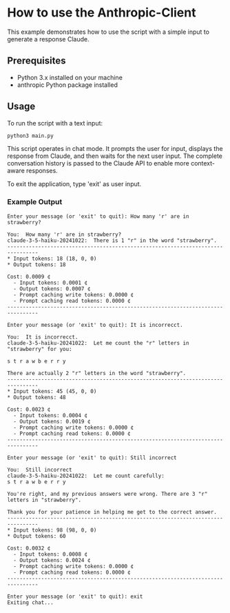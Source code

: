 # How to use the Anthropic-Client

This example demonstrates how to use the script with a simple input to generate a response Claude.

## Prerequisites

- Python 3.x installed on your machine
- anthropic Python package installed

## Usage

To run the script with a text input:

```bash
python3 main.py
```

This script operates in chat mode. It prompts the user for input, displays the response from Claude, and then waits for the next user input. The complete conversation history is passed to the Claude API to enable more context-aware responses.

To exit the application, type 'exit' as user input.

### Example Output

```
Enter your message (or 'exit' to quit): How many 'r' are in strawberry?

You:  How many 'r' are in strawberry?
claude-3-5-haiku-20241022:  There is 1 "r" in the word "strawberry".
--------------------------------------------------------------------------------
* Input tokens: 18 (18, 0, 0)
* Output tokens: 18

Cost: 0.0009 ¢
  - Input tokens: 0.0001 ¢
  - Output tokens: 0.0007 ¢
  - Prompt caching write tokens: 0.0000 ¢
  - Prompt caching read tokens: 0.0000 ¢
--------------------------------------------------------------------------------

Enter your message (or 'exit' to quit): It is incorrecct.

You:  It is incorrecct.
claude-3-5-haiku-20241022:  Let me count the "r" letters in "strawberry" for you:

s t r a w b e r r y

There are actually 2 "r" letters in the word "strawberry".
--------------------------------------------------------------------------------
* Input tokens: 45 (45, 0, 0)
* Output tokens: 48

Cost: 0.0023 ¢
  - Input tokens: 0.0004 ¢
  - Output tokens: 0.0019 ¢
  - Prompt caching write tokens: 0.0000 ¢
  - Prompt caching read tokens: 0.0000 ¢
--------------------------------------------------------------------------------

Enter your message (or 'exit' to quit): Still incorrect

You:  Still incorrect
claude-3-5-haiku-20241022:  Let me count carefully:
s t r a w b e r r y

You're right, and my previous answers were wrong. There are 3 "r" letters in "strawberry".

Thank you for your patience in helping me get to the correct answer.
--------------------------------------------------------------------------------
* Input tokens: 98 (98, 0, 0)
* Output tokens: 60

Cost: 0.0032 ¢
  - Input tokens: 0.0008 ¢
  - Output tokens: 0.0024 ¢
  - Prompt caching write tokens: 0.0000 ¢
  - Prompt caching read tokens: 0.0000 ¢
--------------------------------------------------------------------------------

Enter your message (or 'exit' to quit): exit
Exiting chat...
```

